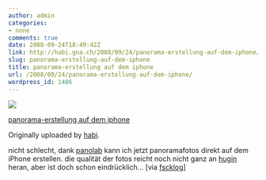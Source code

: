 ```yaml
---
author: admin
categories:
- none
comments: true
date: 2008-09-24T18:49:42Z
link: http://habi.gna.ch/2008/09/24/panorama-erstellung-auf-dem-iphone/
slug: panorama-erstellung-auf-dem-iphone
title: panorama-erstellung auf dem iphone
url: /2008/09/24/panorama-erstellung-auf-dem-iphone/
wordpress_id: 1486
---
```


[![](http://farm4.static.flickr.com/3068/2885810902_1f4bb53cc8_m.jpg)](http://www.flickr.com/photos/habi/2885810902/)
   

 
  [panorama-erstellung auf dem iphone](http://www.flickr.com/photos/habi/2885810902/)
    

  Originally uploaded by [habi](http://www.flickr.com/people/habi/).
 



nicht schlecht, dank [panolab](http://tinyurl.com/panoramio) kann ich jetzt
panoramafotos direkt auf dem iPhone erstellen. die qualität der fotos reicht noch nicht ganz an [hugin](http://hugin.sourceforge.net/) heran, aber ist doch schon eindrücklich...
[via [fscklog](http://www.fscklog.com/2008/09/panolab-panoram.html)]  

  


